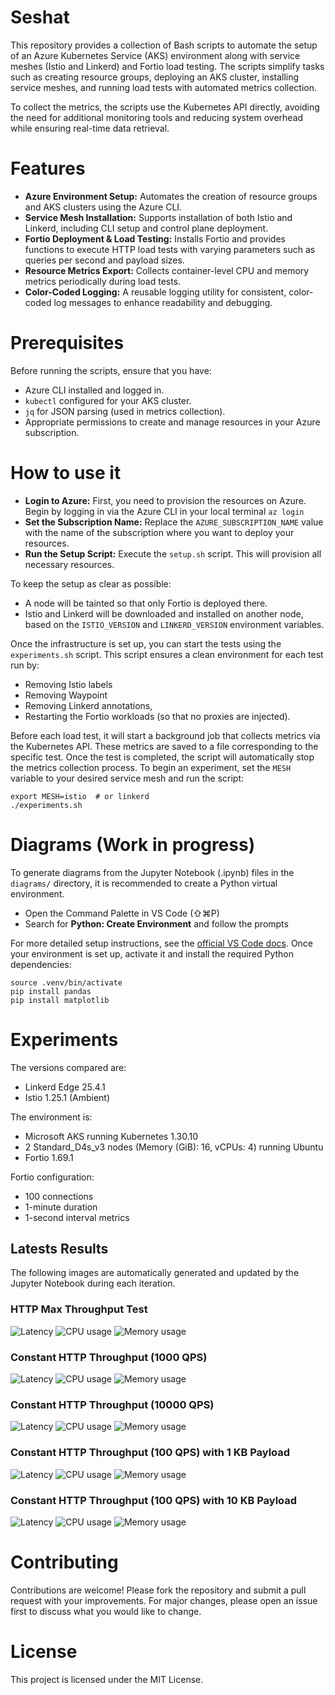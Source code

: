 # Seshat

This repository provides a collection of Bash scripts to automate the setup of an Azure Kubernetes Service (AKS) environment along with service meshes (Istio and Linkerd) and Fortio load testing. The scripts simplify tasks such as creating resource groups, deploying an AKS cluster, installing service meshes, and running load tests with automated metrics collection.

To collect the metrics, the scripts use the Kubernetes API directly, avoiding the need for additional monitoring tools and reducing system overhead while ensuring real-time data retrieval.

# Features

- **Azure Environment Setup:** Automates the creation of resource groups and AKS clusters using the Azure CLI.
- **Service Mesh Installation:** Supports installation of both Istio and Linkerd, including CLI setup and control plane deployment.
- **Fortio Deployment & Load Testing:** Installs Fortio and provides functions to execute HTTP load tests with varying parameters such as queries per second and payload sizes.
- **Resource Metrics Export:** Collects container-level CPU and memory metrics periodically during load tests.
- **Color-Coded Logging:** A reusable logging utility for consistent, color-coded log messages to enhance readability and debugging.

# Prerequisites

Before running the scripts, ensure that you have:
- Azure CLI installed and logged in.
- `kubectl` configured for your AKS cluster.
- `jq` for JSON parsing (used in metrics collection).
- Appropriate permissions to create and manage resources in your Azure subscription.

# How to use it

- **Login to Azure:** First, you need to provision the resources on Azure. Begin by logging in via the Azure CLI in your local terminal `az login`
- **Set the Subscription Name:** Replace the `AZURE_SUBSCRIPTION_NAME` value with the name of the subscription where you want to deploy your resources.
- **Run the Setup Script:** Execute the `setup.sh` script. This will provision all necessary resources.

To keep the setup as clear as possible:
- A node will be tainted so that only Fortio is deployed there.
- Istio and Linkerd will be downloaded and installed on another node, based on the `ISTIO_VERSION` and `LINKERD_VERSION` environment variables.

Once the infrastructure is set up, you can start the tests using the `experiments.sh` script. This script ensures a clean environment for each test run by:
- Removing Istio labels
- Removing Waypoint
- Removing Linkerd annotations,
- Restarting the Fortio workloads (so that no proxies are injected).

Before each load test, it will start a background job that collects metrics via the Kubernetes API. These metrics are saved to a file corresponding to the specific test. Once the test is completed, the script will automatically stop the metrics collection process.
To begin an experiment, set the `MESH` variable to your desired service mesh and run the script:
```
export MESH=istio  # or linkerd
./experiments.sh
```

# Diagrams (Work in progress)

To generate diagrams from the Jupyter Notebook (.ipynb) files in the `diagrams/` directory, it is recommended to create a Python virtual environment.
- Open the Command Palette in VS Code (⇧⌘P)
- Search for **Python: Create Environment** and follow the prompts

For more detailed setup instructions, see the [official VS Code docs](https://code.visualstudio.com/docs/python/environments).
Once your environment is set up, activate it and install the required Python dependencies:
```
source .venv/bin/activate
pip install pandas
pip install matplotlib
```

# Experiments

The versions compared are:
- Linkerd Edge 25.4.1
- Istio 1.25.1 (Ambient)

The environment is:
- Microsoft AKS running Kubernetes 1.30.10
- 2 Standard_D4s_v3 nodes (Memory (GiB): 16, vCPUs: 4) running Ubuntu
- Fortio 1.69.1

Fortio configuration:
- 100 connections
- 1-minute duration
- 1-second interval metrics

## Latests Results 
The following images are automatically generated and updated by the Jupyter Notebook during each iteration.

### HTTP Max Throughput Test

![Latency](diagrams/01_http_max_throughput/latency_0.png)
![CPU usage](diagrams/01_http_max_throughput/cpu_0.png)
![Memory usage](diagrams/01_http_max_throughput//memory_0.png)

### Constant HTTP Throughput (1000 QPS)

![Latency](diagrams/02_http_constant_throughput/latency_1000.png)
![CPU usage](diagrams/02_http_constant_throughput/cpu_1000.png)
![Memory usage](diagrams/02_http_constant_throughput/memory_1000.png)

### Constant HTTP Throughput (10000 QPS)

![Latency](diagrams/02_http_constant_throughput/latency_10000.png)
![CPU usage](diagrams/02_http_constant_throughput/cpu_10000.png)
![Memory usage](diagrams/02_http_constant_throughput/memory_10000.png)

### Constant HTTP Throughput (100 QPS) with 1 KB Payload

![Latency](diagrams/03_http_payload/latency_100_1000.png)
![CPU usage](diagrams/03_http_payload/cpu_100_1000.png)
![Memory usage](diagrams/03_http_payload/memory_100_1000.png)

### Constant HTTP Throughput (100 QPS) with 10 KB Payload

![Latency](diagrams/03_http_payload/latency_100_10000.png)
![CPU usage](diagrams/03_http_payload/cpu_100_10000.png)
![Memory usage](diagrams/03_http_payload/memory_100_10000.png)

# Contributing

Contributions are welcome! Please fork the repository and submit a pull request with your improvements. For major changes, please open an issue first to discuss what you would like to change.

# License

This project is licensed under the MIT License.